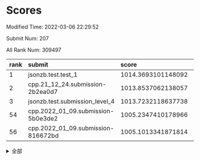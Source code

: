 # Scores

Modified Time: 2022-03-06 22:29:52

Submit Num: 207

All Rank Num: 309497

| rank |               submit               |       score        |       sigma        | pk_num |
| :--- | :--------------------------------- | :----------------- | :----------------- | :----- |
| 1    | jsonzb.test.test_1                 | 1014.3693101148092 | 0.8741814013477099 | 5979   |
| 2    | cpp.21_12_24.submission-2b2ea0d7   | 1013.8537062138057 | 0.8161176751758246 | 5980   |
| 3    | jsonzb.test.submission_level_4     | 1013.7232118637738 | 0.8078377822153313 | 5982   |
| 54   | cpp.2022_01_09.submission-5b0e3de2 | 1005.2347410178966 | 0.7141744804335706 | 5982   |
| 56   | cpp.2022_01_09.submission-816672bd | 1005.1013341871814 | 0.6987524225503022 | 5985   |


<details>
<summary>全部</summary>

| rank |                 submit                 |       score        |       sigma        | pk_num |
| :--- | :------------------------------------- | :----------------- | :----------------- | :----- |
| 1    | jsonzb.test.test_1                     | 1014.3693101148092 | 0.8741814013477099 | 5979   |
| 2    | cpp.21_12_24.submission-2b2ea0d7       | 1013.8537062138057 | 0.8161176751758246 | 5980   |
| 3    | jsonzb.test.submission_level_4         | 1013.7232118637738 | 0.8078377822153313 | 5982   |
| 4    | gobigger.level_3.submission_level_3_31 | 1011.5675990972684 | 0.7490553359887282 | 5989   |
| 5    | gobigger.level_3.submission_level_3_46 | 1011.2517833571883 | 0.7838813261102716 | 5983   |
| 6    | gobigger.level_3.submission_level_3_45 | 1011.0153496173318 | 0.7723108876509621 | 5982   |
| 7    | gobigger.level_3.submission_level_3_22 | 1010.9833464088812 | 0.7620473637530024 | 5976   |
| 8    | gobigger.level_3.submission_level_3_9  | 1010.9328164908003 | 0.7817325455793054 | 5981   |
| 9    | gobigger.level_3.submission_level_3_4  | 1010.8249764812267 | 0.7771374973036175 | 5984   |
| 10   | gobigger.level_3.submission_level_3_32 | 1010.6033497546894 | 0.768835116851464  | 5974   |
| 11   | gobigger.level_3.submission_level_3_23 | 1010.5280901251712 | 0.7868957760438564 | 5979   |
| 12   | gobigger.level_3.submission_level_3_8  | 1010.383440149208  | 0.7463261199425015 | 5976   |
| 13   | gobigger.level_3.submission_level_3_44 | 1010.3570235100609 | 0.7615306703104002 | 5980   |
| 14   | gobigger.level_3.submission_level_3_38 | 1010.3478115432547 | 0.7455854900778909 | 5980   |
| 15   | gobigger.level_3.submission_level_3_2  | 1010.3045715669857 | 0.7405929654476618 | 5980   |
| 16   | gobigger.level_3.submission_level_3_20 | 1010.2543967019174 | 0.7673245697660288 | 5983   |
| 17   | gobigger.level_3.submission_level_3_0  | 1010.2255027083404 | 0.7664019090975981 | 5975   |
| 18   | gobigger.level_3.submission_level_3_29 | 1010.1488927818261 | 0.7604432234124421 | 5985   |
| 19   | gobigger.level_3.submission_level_3_25 | 1010.1323394669581 | 0.7694645535952324 | 5982   |
| 20   | gobigger.level_3.submission_level_3_14 | 1010.0421419142974 | 0.7442791231700294 | 5982   |
| 21   | gobigger.level_3.submission_level_3_34 | 1010.0132365750059 | 0.7425305086714143 | 5979   |
| 22   | gobigger.level_3.submission_level_3_35 | 1009.9683332363234 | 0.752013732762936  | 5989   |
| 23   | gobigger.level_3.submission_level_3_21 | 1009.9659652197417 | 0.7510267792713032 | 5979   |
| 24   | gobigger.level_3.submission_level_3_17 | 1009.9243606743331 | 0.7611513854628579 | 5981   |
| 25   | gobigger.level_3.submission_level_3_47 | 1009.823369242547  | 0.7584660092997185 | 5978   |
| 26   | gobigger.level_3.submission_level_3_11 | 1009.814816347757  | 0.7534586012456996 | 5978   |
| 27   | gobigger.level_3.submission_level_3_15 | 1009.6907369456967 | 0.7532268459058582 | 5977   |
| 28   | gobigger.level_3.submission_level_3_43 | 1009.6265012597858 | 0.7593025939071245 | 5980   |
| 29   | gobigger.level_3.submission_level_3_42 | 1009.6224346986088 | 0.7499980769893303 | 5981   |
| 30   | gobigger.level_3.submission_level_3_28 | 1009.616774633958  | 0.7743653620730531 | 5983   |
| 31   | gobigger.level_3.submission_level_3_12 | 1009.5694197621314 | 0.7411185267476263 | 5984   |
| 32   | gobigger.level_3.submission_level_3_19 | 1009.5141989707337 | 0.7470177819997249 | 5981   |
| 33   | gobigger.level_3.submission_level_3_1  | 1009.5088301684838 | 0.7504826926189391 | 5976   |
| 34   | gobigger.level_3.submission_level_3_27 | 1009.4973746500608 | 0.7551989525934101 | 5978   |
| 35   | gobigger.level_3.submission_level_3_36 | 1009.485499346109  | 0.7513479036101715 | 5980   |
| 36   | gobigger.level_3.submission_level_3_41 | 1009.4802698488837 | 0.7515448894291813 | 5978   |
| 37   | gobigger.level_3.submission_level_3_18 | 1009.4646206002722 | 0.7611264653568804 | 5982   |
| 38   | gobigger.level_3.submission_level_3_6  | 1009.4578421526463 | 0.761126770470416  | 5981   |
| 39   | gobigger.level_3.submission_level_3_26 | 1009.4373374722255 | 0.7482317504169735 | 5985   |
| 40   | gobigger.level_3.submission_level_3_30 | 1009.4153594391547 | 0.7494351207397045 | 5984   |
| 41   | gobigger.level_3.submission_level_3_16 | 1009.4102164770874 | 0.7888192513190906 | 5982   |
| 42   | gobigger.level_3.submission_level_3_48 | 1009.1342300877158 | 0.7462345203347303 | 5980   |
| 43   | gobigger.level_3.submission_level_3_13 | 1009.0960740781688 | 0.7554823766618473 | 5981   |
| 44   | gobigger.level_3.submission_level_3_40 | 1008.9366056689504 | 0.745703390842325  | 5980   |
| 45   | gobigger.level_3.submission_level_3_10 | 1008.8435244496667 | 0.7368472623512595 | 5977   |
| 46   | gobigger.level_3.submission_level_3_37 | 1008.7321354992035 | 0.7416809979213604 | 5980   |
| 47   | gobigger.level_3.submission_level_3_7  | 1008.653760463288  | 0.7361499579481063 | 5982   |
| 48   | gobigger.level_3.submission_level_3_5  | 1008.6348967008706 | 0.724782984310681  | 5981   |
| 49   | gobigger.level_3.submission_level_3_33 | 1008.6220470609732 | 0.7525839141723832 | 5984   |
| 50   | gobigger.level_3.submission_level_3_49 | 1008.5946529951913 | 0.7373801474028572 | 5983   |
| 51   | gobigger.level_3.submission_level_3_39 | 1008.5202527382074 | 0.7481724560427775 | 5980   |
| 52   | gobigger.level_3.submission_level_3_24 | 1008.3131187554255 | 0.7369544316008256 | 5984   |
| 53   | gobigger.level_3.submission_level_3_3  | 1007.9080585407312 | 0.7415121618861109 | 5977   |
| 54   | cpp.2022_01_09.submission-5b0e3de2     | 1005.2347410178966 | 0.7141744804335706 | 5982   |
| 55   | gobigger.level_1.submission_level_1_4  | 1005.1795067672414 | 0.7369071400187784 | 5974   |
| 56   | cpp.2022_01_09.submission-816672bd     | 1005.1013341871814 | 0.6987524225503022 | 5985   |
| 57   | gobigger.level_1.submission_level_1_12 | 1004.8359808775243 | 0.7193714281018343 | 5979   |
| 58   | gobigger.level_1.submission_level_1_46 | 1004.7301519274267 | 0.7228350020209283 | 5978   |
| 59   | gobigger.level_1.submission_level_1_48 | 1004.6022919391413 | 0.7172663315386073 | 5976   |
| 60   | gobigger.level_1.submission_level_1_36 | 1004.4670651983857 | 0.7279555833744101 | 5984   |
| 61   | gobigger.level_1.submission_level_1_9  | 1004.4534617950694 | 0.7131559697423754 | 5976   |
| 62   | gobigger.level_1.submission_level_1_34 | 1004.4325118361957 | 0.7242557292528651 | 5983   |
| 63   | gobigger.level_1.submission_level_1_24 | 1004.2977255840015 | 0.7207729381132469 | 5989   |
| 64   | gobigger.level_1.submission_level_1_37 | 1004.2645959074558 | 0.7152211774121019 | 5981   |
| 65   | gobigger.level_1.submission_level_1_41 | 1004.2568923598513 | 0.7167286189056384 | 5977   |
| 66   | gobigger.level_1.submission_level_1_3  | 1004.0794365438893 | 0.7152617352870486 | 5982   |
| 67   | gobigger.level_1.submission_level_1_10 | 1003.9825200740358 | 0.7138209373530344 | 5987   |
| 68   | gobigger.level_1.submission_level_1_6  | 1003.762342151934  | 0.7194056372530803 | 5982   |
| 69   | gobigger.level_1.submission_level_1_20 | 1003.7418715315077 | 0.712595372239528  | 5980   |
| 70   | gobigger.level_1.submission_level_1_43 | 1003.6805630553118 | 0.7209203019487872 | 5978   |
| 71   | gobigger.level_1.submission_level_1_32 | 1003.6320507814637 | 0.7195150308084289 | 5979   |
| 72   | gobigger.level_1.submission_level_1_16 | 1003.5684131777919 | 0.7136252572374352 | 5978   |
| 73   | gobigger.level_1.submission_level_1_2  | 1003.5580474315335 | 0.7240717672038972 | 5985   |
| 74   | gobigger.level_1.submission_level_1_14 | 1003.53547949943   | 0.7140159647914243 | 5978   |
| 75   | gobigger.level_1.submission_level_1_38 | 1003.5085888662929 | 0.7233600092779011 | 5982   |
| 76   | gobigger.level_1.submission_level_1_45 | 1003.4483283843373 | 0.7076298080009631 | 5979   |
| 77   | gobigger.level_1.submission_level_1_39 | 1003.3698222871952 | 0.7104428741213688 | 5982   |
| 78   | gobigger.level_1.submission_level_1_27 | 1003.2762976925522 | 0.7150308859647689 | 5981   |
| 79   | gobigger.level_1.submission_level_1_0  | 1003.2529620459695 | 0.7208476836163455 | 5983   |
| 80   | gobigger.level_1.submission_level_1_28 | 1003.2332218142417 | 0.7027125035891151 | 5978   |
| 81   | gobigger.level_1.submission_level_1_49 | 1003.2283342876843 | 0.7065667085082771 | 5980   |
| 82   | gobigger.level_1.submission_level_1_35 | 1003.1846720484174 | 0.7176560881186255 | 5981   |
| 83   | gobigger.level_1.submission_level_1_25 | 1003.1674273929476 | 0.7224469995668322 | 5976   |
| 84   | gobigger.level_1.submission_level_1_19 | 1003.1342278523255 | 0.7175394686153398 | 5988   |
| 85   | gobigger.level_1.submission_level_1_47 | 1003.1156891884431 | 0.7155568942793986 | 5978   |
| 86   | gobigger.level_1.submission_level_1_33 | 1003.1064906145037 | 0.7134827591813182 | 5983   |
| 87   | gobigger.level_1.submission_level_1_21 | 1003.0571710780928 | 0.7228661701739796 | 5980   |
| 88   | gobigger.level_1.submission_level_1_7  | 1003.0316413314936 | 0.7188459099720339 | 5980   |
| 89   | gobigger.level_1.submission_level_1_5  | 1002.9571267234687 | 0.71835748231777   | 5989   |
| 90   | gobigger.level_1.submission_level_1_23 | 1002.9227351518425 | 0.7177652318646177 | 5978   |
| 91   | gobigger.level_1.submission_level_1_30 | 1002.8506989163028 | 0.7181213463941593 | 5986   |
| 92   | gobigger.level_1.submission_level_1_11 | 1002.8460149133385 | 0.7171300536613728 | 5977   |
| 93   | gobigger.level_1.submission_level_1_1  | 1002.840905190248  | 0.7151163302128649 | 5977   |
| 94   | gobigger.level_1.submission_level_1_42 | 1002.7394258475642 | 0.7097453890283787 | 5983   |
| 95   | gobigger.level_1.submission_level_1_13 | 1002.735359692786  | 0.718942372381881  | 5978   |
| 96   | gobigger.level_1.submission_level_1_44 | 1002.7236708445552 | 0.7200129139403968 | 5978   |
| 97   | gobigger.level_1.submission_level_1_8  | 1002.6429844610228 | 0.7152898218210305 | 5985   |
| 98   | gobigger.level_1.submission_level_1_18 | 1002.6165261919532 | 0.7183776085005548 | 5985   |
| 99   | gobigger.level_1.submission_level_1_22 | 1002.5532220784968 | 0.7127305932671117 | 5977   |
| 100  | gobigger.level_1.submission_level_1_15 | 1002.4406742478686 | 0.7110417448844446 | 5985   |
| 101  | gobigger.level_1.submission_level_1_17 | 1002.342786850268  | 0.7064940584367433 | 5975   |
| 102  | gobigger.level_1.submission_level_1_31 | 1002.3202385971796 | 0.7146904863142203 | 5985   |
| 103  | gobigger.level_1.submission_level_1_29 | 1001.9956020791151 | 0.7050773405479357 | 5981   |
| 104  | gobigger.level_1.submission_level_1_40 | 1001.7739514672569 | 0.7291707646430865 | 5973   |
| 105  | gobigger.level_1.submission_level_1_26 | 1001.7087009312758 | 0.7241212564633758 | 5984   |
| 106  | gobigger.random.submission_random_42   | 997.1604253431751  | 0.7154329028042504 | 5978   |
| 107  | gobigger.random.submission_random_44   | 997.09594248037    | 0.7075344372469363 | 5986   |
| 108  | gobigger.random.submission_random_40   | 997.0517688150122  | 0.7039496069378187 | 5980   |
| 109  | gobigger.random.submission_random_13   | 996.8864691891604  | 0.708301586641488  | 5977   |
| 110  | gobigger.random.submission_random_1    | 996.7745996986927  | 0.7039804627682958 | 5976   |
| 111  | gobigger.random.submission_random_26   | 996.7238196013292  | 0.6972422987568636 | 5984   |
| 112  | gobigger.random.submission_random_25   | 996.6909375838158  | 0.7125687944115512 | 5982   |
| 113  | gobigger.random.submission_random_49   | 996.6677551509925  | 0.7041140441524568 | 5978   |
| 114  | gobigger.random.submission_random_24   | 996.6363996614793  | 0.7023653112583592 | 5978   |
| 115  | gobigger.random.submission_random_28   | 996.5401838532803  | 0.7038230821557728 | 5983   |
| 116  | gobigger.random.submission_random_38   | 996.5309636076692  | 0.7016481623803831 | 5980   |
| 117  | gobigger.random.submission_random_36   | 996.5111842394291  | 0.7055223757500263 | 5978   |
| 118  | gobigger.random.submission_random_4    | 996.5069326838167  | 0.7062186262802875 | 5981   |
| 119  | gobigger.random.submission_random_10   | 996.4134854856264  | 0.7226487862995055 | 5982   |
| 120  | gobigger.random.submission_random_15   | 996.2873952995002  | 0.7070066041868215 | 5975   |
| 121  | gobigger.random.submission_random_43   | 996.2773701466391  | 0.7251844583482651 | 5979   |
| 122  | gobigger.random.submission_random_39   | 996.1993907848635  | 0.7150270170210421 | 5976   |
| 123  | gobigger.random.submission_random_34   | 996.1834778625233  | 0.7057288462646799 | 5979   |
| 124  | gobigger.random.submission_random_6    | 996.1016253576928  | 0.7232276102837701 | 5982   |
| 125  | gobigger.random.submission_random_32   | 996.0584102203073  | 0.724802537413634  | 5981   |
| 126  | gobigger.random.submission_random_27   | 996.0300008925822  | 0.7131252000222812 | 5987   |
| 127  | gobigger.random.submission_random_3    | 996.003437577305   | 0.71238576932791   | 5983   |
| 128  | gobigger.random.submission_random_19   | 995.9393811784618  | 0.7097977496728501 | 5983   |
| 129  | gobigger.random.submission_random_20   | 995.9296856833805  | 0.7094560635114049 | 5983   |
| 130  | gobigger.random.submission_random_33   | 995.9044054625448  | 0.713119086604023  | 5984   |
| 131  | gobigger.random.submission_random_35   | 995.8833754093474  | 0.7184888291687239 | 5975   |
| 132  | gobigger.random.submission_random_41   | 995.8627373786002  | 0.7165976395290254 | 5984   |
| 133  | gobigger.random.submission_random_23   | 995.8395670273197  | 0.7088472379689372 | 5982   |
| 134  | gobigger.random.submission_random_47   | 995.8092766993003  | 0.7142608391766023 | 5981   |
| 135  | gobigger.random.submission_random_0    | 995.7836854101296  | 0.7067043547729945 | 5977   |
| 136  | gobigger.random.submission_random_48   | 995.7653293416912  | 0.700457720478622  | 5983   |
| 137  | gobigger.random.submission_random_37   | 995.7611226441984  | 0.726434116623442  | 5979   |
| 138  | gobigger.random.submission_random_46   | 995.7594950583689  | 0.7023332976160507 | 5982   |
| 139  | gobigger.random.submission_random_9    | 995.7259460014753  | 0.7108110078233215 | 5982   |
| 140  | gobigger.random.submission_random_16   | 995.7149322605409  | 0.7076124537825959 | 5983   |
| 141  | gobigger.random.submission_random_21   | 995.706187721662   | 0.7091504068281684 | 5983   |
| 142  | gobigger.random.submission_random_14   | 995.6907667124019  | 0.7203003069499905 | 5977   |
| 143  | gobigger.random.submission_random_2    | 995.6332037114706  | 0.713967341007745  | 5982   |
| 144  | gobigger.random.submission_random_7    | 995.5087384140135  | 0.7275080034091268 | 5980   |
| 145  | gobigger.random.submission_random_12   | 995.3632799426128  | 0.7006398999210568 | 5982   |
| 146  | gobigger.random.submission_random_11   | 995.285751969834   | 0.7103320254558855 | 5977   |
| 147  | gobigger.random.submission_random_22   | 995.2163970414263  | 0.712152531266622  | 5982   |
| 148  | gobigger.random.submission_random_8    | 995.1784525121591  | 0.7148574482981218 | 5980   |
| 149  | gobigger.random.submission_random_45   | 994.9409738128581  | 0.7204096541754421 | 5978   |
| 150  | gobigger.random.submission_random_29   | 994.9304057366444  | 0.7248544263881086 | 5980   |
| 151  | gobigger.level_2.submission_level_2_24 | 994.6526780035824  | 0.7261652168677737 | 5978   |
| 152  | gobigger.random.submission_random_31   | 994.6252189926917  | 0.7133426048456435 | 5983   |
| 153  | gobigger.random.submission_random_18   | 994.6144380571659  | 0.7084118631323348 | 5982   |
| 154  | gobigger.random.submission_random_30   | 994.5940385973993  | 0.7301704729323879 | 5984   |
| 155  | gobigger.random.submission_random_17   | 994.5679999187139  | 0.7122935357740681 | 5981   |
| 156  | gobigger.random.submission_random_5    | 994.3399823609212  | 0.7243135967198314 | 5983   |
| 157  | gobigger.level_2.submission_level_2_41 | 994.1231134793644  | 0.7240541512923506 | 5983   |
| 158  | gobigger.level_2.submission_level_2_34 | 994.0396664947982  | 0.7289052741095955 | 5983   |
| 159  | gobigger.level_2.submission_level_2_13 | 993.8480108122804  | 0.7411884625105638 | 5984   |
| 160  | gobigger.level_2.submission_level_2_14 | 993.7754092514089  | 0.756476914898161  | 5974   |
| 161  | gobigger.level_2.submission_level_2_47 | 993.7437367405213  | 0.7306387762712825 | 5982   |
| 162  | gobigger.level_2.submission_level_2_9  | 993.7242736207161  | 0.7432994390321204 | 5978   |
| 163  | gobigger.level_2.submission_level_2_12 | 993.3070032881483  | 0.7228580404997135 | 5978   |
| 164  | gobigger.level_2.submission_level_2_3  | 993.0997685752704  | 0.7331017748159544 | 5979   |
| 165  | gobigger.level_2.submission_level_2_19 | 993.0993068495592  | 0.7319677553735718 | 5977   |
| 166  | gobigger.level_2.submission_level_2_7  | 993.0559386691818  | 0.7344979697526036 | 5978   |
| 167  | gobigger.level_2.submission_level_2_23 | 993.018340860838   | 0.751861174815533  | 5981   |
| 168  | gobigger.level_2.submission_level_2_4  | 992.9086494722625  | 0.7304798045863325 | 5977   |
| 169  | gobigger.level_2.submission_level_2_30 | 992.8797144336952  | 0.7431701526482634 | 5979   |
| 170  | gobigger.level_2.submission_level_2_2  | 992.8575821575558  | 0.7286725495330143 | 5981   |
| 171  | gobigger.level_2.submission_level_2_22 | 992.8354035616904  | 0.7602903072322995 | 5979   |
| 172  | gobigger.level_2.submission_level_2_6  | 992.8210518346662  | 0.7238239892113908 | 5986   |
| 173  | gobigger.level_2.submission_level_2_46 | 992.7630409978642  | 0.7434897387833422 | 5977   |
| 174  | gobigger.level_2.submission_level_2_20 | 992.6427712146566  | 0.7497160340747033 | 5977   |
| 175  | gobigger.level_2.submission_level_2_44 | 992.5265968305453  | 0.7411703187662989 | 5978   |
| 176  | gobigger.level_2.submission_level_2_27 | 992.4804329064317  | 0.7379588607976131 | 5984   |
| 177  | gobigger.level_2.submission_level_2_21 | 992.4247715399323  | 0.7401407085049407 | 5977   |
| 178  | gobigger.level_2.submission_level_2_10 | 992.3781231972492  | 0.736394138257793  | 5978   |
| 179  | gobigger.level_2.submission_level_2_42 | 992.3378019924294  | 0.7391035805780585 | 5979   |
| 180  | gobigger.level_2.submission_level_2_39 | 992.3279219678432  | 0.7515644372455685 | 5978   |
| 181  | gobigger.level_2.submission_level_2_25 | 992.3219819662762  | 0.7418240744657237 | 5985   |
| 182  | gobigger.level_2.submission_level_2_18 | 992.2397007109014  | 0.7587633553436455 | 5985   |
| 183  | gobigger.level_2.submission_level_2_32 | 992.2035135026761  | 0.7658857286221838 | 5981   |
| 184  | gobigger.level_2.submission_level_2_1  | 992.1495248582462  | 0.7369929059033009 | 5982   |
| 185  | gobigger.level_2.submission_level_2_49 | 992.094982812664   | 0.7335947983158282 | 5980   |
| 186  | gobigger.level_2.submission_level_2_0  | 992.0833270706565  | 0.761623219583368  | 5984   |
| 187  | gobigger.level_2.submission_level_2_8  | 992.0314951146452  | 0.7373105154974814 | 5978   |
| 188  | gobigger.level_2.submission_level_2_40 | 991.9289715448458  | 0.7351908358843555 | 5986   |
| 189  | gobigger.level_2.submission_level_2_43 | 991.8974690807884  | 0.737169369523278  | 5980   |
| 190  | gobigger.level_2.submission_level_2_38 | 991.8123629659959  | 0.7536455366316964 | 5980   |
| 191  | gobigger.level_2.submission_level_2_29 | 991.6523951269611  | 0.7349980647521316 | 5982   |
| 192  | gobigger.level_2.submission_level_2_45 | 991.5453663685577  | 0.7442862526522633 | 5975   |
| 193  | gobigger.level_2.submission_level_2_31 | 991.4573523377943  | 0.7624313793404274 | 5975   |
| 194  | gobigger.level_2.submission_level_2_37 | 991.4459259917818  | 0.7569896104727162 | 5982   |
| 195  | gobigger.level_2.submission_level_2_33 | 991.4060733374637  | 0.7306435087995071 | 5981   |
| 196  | gobigger.level_2.submission_level_2_36 | 991.3846571958401  | 0.7443456982164429 | 5981   |
| 197  | gobigger.level_2.submission_level_2_26 | 991.3838811424936  | 0.7453590064215113 | 5986   |
| 198  | gobigger.level_2.submission_level_2_5  | 991.308961616777   | 0.7555464377785409 | 5978   |
| 199  | gobigger.level_2.submission_level_2_15 | 991.2955239207251  | 0.7593541542144399 | 5984   |
| 200  | gobigger.level_2.submission_level_2_16 | 991.2236827077705  | 0.7458679766403198 | 5978   |
| 201  | gobigger.level_2.submission_level_2_11 | 990.9056403421063  | 0.7532077927815511 | 5979   |
| 202  | gobigger.level_2.submission_level_2_17 | 990.7871848377449  | 0.7420189909397478 | 5981   |
| 203  | gobigger.level_2.submission_level_2_35 | 990.5559984023166  | 0.7532705342568868 | 5981   |
| 204  | gobigger.level_2.submission_level_2_48 | 990.2804714892578  | 0.7599226363796039 | 5981   |
| 205  | gobigger.level_2.submission_level_2_28 | 988.8941285397432  | 0.7736390998285201 | 5982   |
| 206  | gobigger.none.submission_none_1        | 977.9084317493748  | 1.3841870177368711 | 5984   |
| 207  | gobigger.none.submission_none_0        | 976.0557931322853  | 1.4828890590958852 | 5981   |

</details>